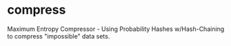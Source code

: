# compress
Maximum Entropy Compressor - Using Probability Hashes w/Hash-Chaining to compress "impossible" data sets.

